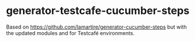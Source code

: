# generator-testcafe-cucumber-steps

Based on https://github.com/lamartire/generator-cucumber-steps but with the updated modules and for Testcafé environments.